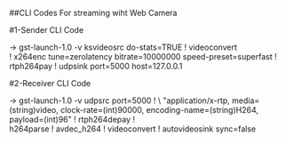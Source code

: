 ##CLI Codes For streaming wiht Web Camera

#1-Sender CLI Code 

-> gst-launch-1.0 -v ksvideosrc do-stats=TRUE ! videoconvert \
! x264enc tune=zerolatency bitrate=10000000 speed-preset=superfast ! \
rtph264pay ! udpsink port=5000 host=127.0.0.1

#2-Receiver CLI Code

-> gst-launch-1.0 -v udpsrc port=5000 ! \ 
"application/x-rtp, media=(string)video, clock-rate=(int)90000, encoding-name=(string)H264, payload=(int)96" ! rtph264depay ! \
h264parse ! avdec_h264 ! videoconvert ! autovideosink sync=false
